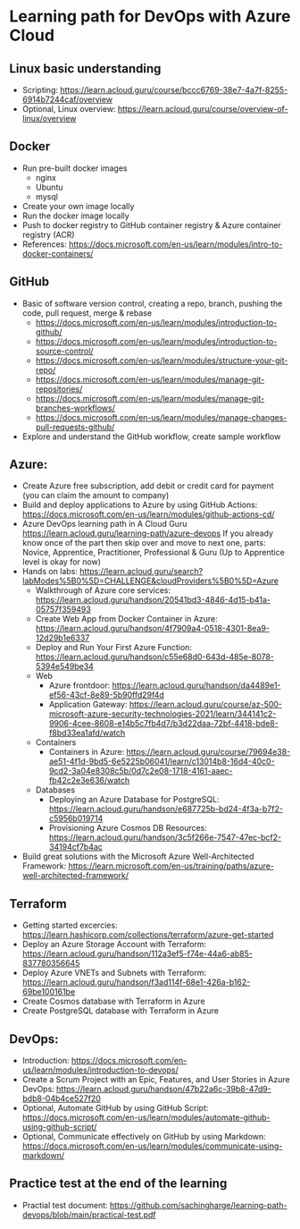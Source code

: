 # Learning path for DevOps with Azure Cloud

## Linux basic understanding
- Scripting: https://learn.acloud.guru/course/bccc6769-38e7-4a7f-8255-6914b7244caf/overview
- Optional, Linux overview: https://learn.acloud.guru/course/overview-of-linux/overview

## Docker
- Run pre-built docker images
    - nginx
    - Ubuntu
    - mysql
- Create your own image locally
- Run the docker image locally
- Push to docker registry to GitHub container registry & Azure container registry (ACR)
- References:
  https://docs.microsoft.com/en-us/learn/modules/intro-to-docker-containers/

## GitHub
- Basic of software version control, creating a repo, branch, pushing the code, pull request, merge & rebase 
  - https://docs.microsoft.com/en-us/learn/modules/introduction-to-github/
  - https://docs.microsoft.com/en-us/learn/modules/introduction-to-source-control/
  - https://docs.microsoft.com/en-us/learn/modules/structure-your-git-repo/
  - https://docs.microsoft.com/en-us/learn/modules/manage-git-repositories/
  - https://docs.microsoft.com/en-us/learn/modules/manage-git-branches-workflows/
  - https://docs.microsoft.com/en-us/learn/modules/manage-changes-pull-requests-github/
- Explore and understand the GitHub workflow, create sample workflow

## Azure: 
- Create Azure free subscription, add debit or credit card for payment (you can claim the amount to company)
- Build and deploy applications to Azure by using GitHub Actions: https://docs.microsoft.com/en-us/learn/modules/github-actions-cd/
- Azure DevOps learning path in A Cloud Guru https://learn.acloud.guru/learning-path/azure-devops
  If you already know once of the part then skip over and move to next one, parts: Novice, Apprentice, Practitioner, Professional & Guru (Up to Apprentice level is okay for now)
- Hands on labs: https://learn.acloud.guru/search?labModes%5B0%5D=CHALLENGE&cloudProviders%5B0%5D=Azure
    - Walkthrough of Azure core services: https://learn.acloud.guru/handson/20541bd3-4846-4d15-b41a-05757f359493
    - Create Web App from Docker Container in Azure: https://learn.acloud.guru/handson/4f7909a4-0518-4301-8ea9-12d29b1e6337
    - Deploy and Run Your First Azure Function: https://learn.acloud.guru/handson/c55e68d0-643d-485e-8078-5394e549be34
    - Web
        - Azure frontdoor: https://learn.acloud.guru/handson/da4489e1-ef56-43cf-8e89-5b90ffd29f4d
        - Application Gateway: https://learn.acloud.guru/course/az-500-microsoft-azure-security-technologies-2021/learn/344141c2-9906-4cee-8608-e14b5c7fb4d7/b3d22daa-72bf-4418-bde8-f8bd33ea1afd/watch
    - Containers
        - Containers in Azure: https://learn.acloud.guru/course/79694e38-ae51-4f1d-9bd5-6e5225b06041/learn/c13014b8-16d4-40c0-9cd2-3a04e8308c5b/0d7c2e08-1718-4161-aaec-fb42c2e3e636/watch
    - Databases
        - Deploying an Azure Database for PostgreSQL: https://learn.acloud.guru/handson/e687725b-bd24-4f3a-b7f2-c5956b019714
        - Provisioning Azure Cosmos DB Resources: https://learn.acloud.guru/handson/3c5f266e-7547-47ec-bcf2-34194cf7b4ac
- Build great solutions with the Microsoft Azure Well-Architected Framework: https://learn.microsoft.com/en-us/training/paths/azure-well-architected-framework/


## Terraform
- Getting started excercies: https://learn.hashicorp.com/collections/terraform/azure-get-started
- Deploy an Azure Storage Account with Terraform: https://learn.acloud.guru/handson/112a3ef5-f74e-44a6-ab85-837780356645
- Deploy Azure VNETs and Subnets with Terraform: https://learn.acloud.guru/handson/f3ad114f-68e1-426a-b162-69be100161be
- Create Cosmos database with Terraform in Azure
- Create PostgreSQL database with Terraform in Azure 

## DevOps:
- Introduction: https://docs.microsoft.com/en-us/learn/modules/introduction-to-devops/
- Create a Scrum Project with an Epic, Features, and User Stories in Azure DevOps: https://learn.acloud.guru/handson/47b22a6c-39b8-47d9-bdb8-04b4ce527f20
- Optional, Automate GitHub by using GitHub Script: https://docs.microsoft.com/en-us/learn/modules/automate-github-using-github-script/
- Optional, Communicate effectively on GitHub by using Markdown: https://docs.microsoft.com/en-us/learn/modules/communicate-using-markdown/


## Practice test at the end of the learning
- Practial test document: https://github.com/sachingharge/learning-path-devops/blob/main/practical-test.pdf
